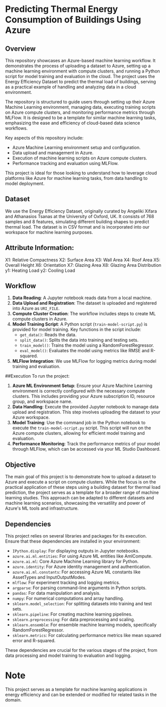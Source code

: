 # Predicting Thermal Energy Consumption of Buildings Using Azure 


## Overview
This repository showcases an Azure-based machine learning workflow. It demonstrates the process of uploading a dataset to Azure, setting up a machine learning environment with compute clusters, and running a Python script for model training and evaluation in the cloud. The project uses the Energy Efficiency Dataset to predict the thermal load of buildings, serving as a practical example of handling and analyzing data in a cloud environment.

The repository is structured to guide users through setting up their Azure Machine Learning environment, managing data, executing training scripts on Azure compute clusters, and monitoring performance metrics through MLFlow. It is designed to be a template for similar machine learning tasks, emphasizing the ease and efficiency of cloud-based data science workflows.

Key aspects of this repository include:
- Azure Machine Learning environment setup and configuration.
- Data upload and management in Azure.
- Execution of machine learning scripts on Azure compute clusters.
- Performance tracking and evaluation using MLFlow.

This project is ideal for those looking to understand how to leverage cloud platforms like Azure for machine learning tasks, from data handling to model deployment.


## Dataset
We use the Energy Efficiency Dataset, originally curated by Angeliki Xifara and Athanasios Tsanas at the University of Oxford, UK. It consists of 768 samples and 8 features, simulating different building shapes to predict thermal load. The dataset is in CSV format and is incorporated into our workspace for machine learning purposes.

## Attribute Information:
X1: Relative Compactness
X2: Surface Area
X3: Wall Area
X4: Roof Area
X5: Overall Height
X6: Orientation
X7: Glazing Area
X8: Glazing Area Distribution
y1: Heating Load
y2: Cooling Load

## Workflow
1. **Data Reading**: A Jupyter notebook reads data from a local machine.
2. **Data Upload and Registration**: The dataset is uploaded and registered into Azure as `URI_FILE`.
3. **Compute Cluster Creation**: The workflow includes steps to create ML compute clusters in Azure.
4. **Model Training Script**: A Python script (`train-model-script.py`) is provided for model training. Key functions in the script include:
   - `get_data()`: Reads the data.
   - `split_data()`: Splits the data into training and testing sets.
   - `train_model()`: Trains the model using a RandomForestRegressor.
   - `eval_model()`: Evaluates the model using metrics like RMSE and R-squared.
5. **MLFlow Integration**: We use MLFlow for logging metrics during model training and evaluation.


##Execution
To run the project:

1. **Azure ML Environment Setup**: Ensure your Azure Machine Learning environment is correctly configured with the necessary compute clusters. This includes providing your Azure subscription ID, resource group, and workspace name.
2. **Data Handling**: Execute the provided Jupyter notebook to manage data upload and registration. This step involves uploading the dataset to your Azure workspace.
3. **Model Training**: Use the command job in the Python notebook to execute the `train-model-script.py` script. This script will run on the Azure compute clusters, allowing for efficient model training and evaluation.
4. **Performance Monitoring**: Track the performance metrics of your model through MLFlow, which can be accessed via your ML Studio Dashboard.

  
## Objective
The main goal of this project is to demonstrate how to upload a dataset to Azure and execute a script on compute clusters. While the focus is on the practical application of these steps using a building dataset for thermal load prediction, the project serves as a template for a broader range of machine learning studies. This approach can be adapted to different datasets and machine learning scenarios, showcasing the versatility and power of Azure's ML tools and infrastructure.

## Dependencies
This project relies on several libraries and packages for its execution. Ensure that these dependencies are installed in your environment:

- `IPython.display`: For displaying outputs in Jupyter notebooks.
- `azure.ai.ml.entities`: For using Azure ML entities like AmlCompute.
- `azure.ai.ml`: Core Azure Machine Learning library for Python.
- `azure.identity`: For Azure identity management and authentication.
- `azure.ai.ml.constants`: For accessing Azure ML constants like AssetTypes and InputOutputModes.
- `mlflow`: For experiment tracking and logging metrics.
- `argparse`: For parsing command-line arguments in Python scripts.
- `pandas`: For data manipulation and analysis.
- `numpy`: For numerical computations and array handling.
- `sklearn.model_selection`: For splitting datasets into training and test sets.
- `sklearn.pipeline`: For creating machine learning pipelines.
- `sklearn.preprocessing`: For data preprocessing and scaling.
- `sklearn.ensemble`: For ensemble machine learning models, specifically RandomForestRegressor.
- `sklearn.metrics`: For calculating performance metrics like mean squared error and R-squared.

These dependencies are crucial for the various stages of the project, from data processing and model training to evaluation and logging.


# Note
This project serves as a template for machine learning applications in energy efficiency and can be extended or modified for related tasks in the domain.
